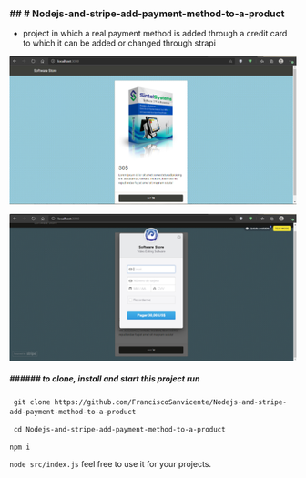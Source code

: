 ### ## #  Nodejs-and-stripe-add-payment-method-to-a-product
- project in which a real payment method is added through a credit card to which it can be added or changed through strapi

![](https://github.com/FranciscoSanvicente/Nodejs-and-stripe-add-payment-method-to-a-product/blob/main/Captura.PNG?raw=true)

![](https://github.com/FranciscoSanvicente/Nodejs-and-stripe-add-payment-method-to-a-product/blob/main/Captura2.PNG?raw=true)


##### ###### to clone, install and start this project run

``` git clone https://github.com/FranciscoSanvicente/Nodejs-and-stripe-add-payment-method-to-a-product```

``` cd Nodejs-and-stripe-add-payment-method-to-a-product```

```npm i ```

```node src/index.js```
feel free to use it for your projects.





